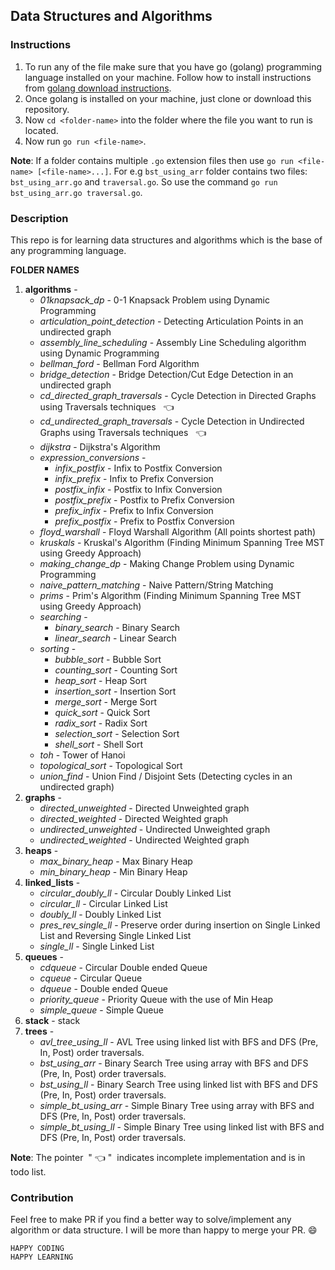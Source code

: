 ## Data Structures and Algorithms

### Instructions

1. To run any of the file make sure that you have go (golang) programming language installed on your machine. Follow how to install instructions from [golang download instructions](https://golang.org/doc/install).
2. Once golang is installed on your machine, just clone or download this repository.
3. Now `cd <folder-name>` into the folder where the file you want to run is located.
4. Now run `go run <file-name>`.

**Note**: If a folder contains multiple `.go` extension files then use `go run <file-name> [<file-name>...]`. For e.g `bst_using_arr` folder contains two files: `bst_using_arr.go` and `traversal.go`. So use the command `go run bst_using_arr.go traversal.go`.

### Description

This repo is for learning data structures and algorithms which is the base of any programming language.

**FOLDER NAMES**

01. **algorithms** -
    * *01knapsack_dp* - 0-1 Knapsack Problem using Dynamic Programming
    * *articulation_point_detection* - Detecting Articulation Points in an undirected graph
    * *assembly_line_scheduling* - Assembly Line Scheduling algorithm using Dynamic Programming
    * *bellman_ford* - Bellman Ford Algorithm
    * *bridge_detection* - Bridge Detection/Cut Edge Detection in an undirected graph
    * *cd_directed_graph_traversals* - Cycle Detection in Directed Graphs using Traversals techniques &nbsp;&nbsp;:point_left:
    * *cd_undirected_graph_traversals* - Cycle Detection in Undirected Graphs using Traversals techniques &nbsp;&nbsp;:point_left:
    * *dijkstra* - Dijkstra's Algorithm
    * *expression_conversions* - 
        * *infix_postfix* - Infix to Postfix Conversion
        * *infix_prefix* - Infix to Prefix Conversion
        * *postfix_infix* - Postfix to Infix Conversion
        * *postfix_prefix* - Postfix to Prefix Conversion
        * *prefix_infix* - Prefix to Infix Conversion
        * *prefix_postfix* - Prefix to Postfix Conversion
    * *floyd_warshall* - Floyd Warshall Algorithm (All points shortest path)
    * *kruskals* - Kruskal's Algorithm (Finding Minimum Spanning Tree MST using Greedy Approach)
    * *making_change_dp* - Making Change Problem using Dynamic Programming
    * *naive_pattern_matching* - Naive Pattern/String Matching
    * *prims* - Prim's Algorithm (Finding Minimum Spanning Tree MST using Greedy Approach)
    * *searching* -
        * *binary_search* - Binary Search
        * *linear_search* - Linear Search
    * *sorting* - 
        * *bubble_sort* - Bubble Sort
        * *counting_sort* - Counting Sort
        * *heap_sort* - Heap Sort
        * *insertion_sort* - Insertion Sort
        * *merge_sort* - Merge Sort
        * *quick_sort* - Quick Sort
        * *radix_sort* - Radix Sort
        * *selection_sort* - Selection Sort
        * *shell_sort* - Shell Sort
    * *toh* - Tower of Hanoi
    * *topological_sort* - Topological Sort
    * *union_find* - Union Find / Disjoint Sets (Detecting cycles in an undirected graph)
02. **graphs** -
    * *directed_unweighted* - Directed Unweighted graph
    * *directed_weighted* - Directed Weighted graph
    * *undirected_unweighted* - Undirected Unweighted graph
    * *undirected_weighted* - Undirected Weighted graph
03. **heaps** -
    * *max_binary_heap* - Max Binary Heap
    * *min_binary_heap* - Min Binary Heap
04. **linked_lists** -
    * *circular_doubly_ll* - Circular Doubly Linked List
    * *circular_ll* - Circular Linked List
    * *doubly_ll* - Doubly Linked List
    * *pres_rev_single_ll* - Preserve order during insertion on Single Linked List and Reversing Single Linked List
    * *single_ll* - Single Linked List
05. **queues** - 
    * *cdqueue* - Circular Double ended Queue
    * *cqueue* - Circular Queue
    * *dqueue* - Double ended Queue
    * *priority_queue* - Priority Queue with the use of Min Heap
    * *simple_queue* - Simple Queue
06. **stack** - stack
07. **trees** - 
    * *avl_tree_using_ll* - AVL Tree using linked list with BFS and DFS (Pre, In, Post) order traversals.
    * *bst_using_arr* - Binary Search Tree using array with BFS and DFS (Pre, In, Post) order traversals.
    * *bst_using_ll* - Binary Search Tree using linked list with BFS and DFS (Pre, In, Post) order traversals.
    * *simple_bt_using_arr* - Simple Binary Tree using array with BFS and DFS (Pre, In, Post) order traversals.
    * *simple_bt_using_ll* - Simple Binary Tree using linked list with BFS and DFS (Pre, In, Post) order traversals.


**Note**: The pointer &nbsp;"&nbsp;:point_left:&nbsp;"&nbsp; indicates incomplete implementation and is in todo list.

### Contribution

Feel free to make PR if you find a better way to solve/implement any algorithm or data structure. I will be more than happy to merge your PR. :smile:

```
HAPPY CODING
HAPPY LEARNING
```